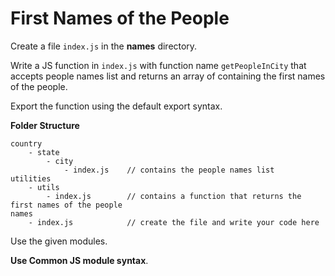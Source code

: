 # First Names of the People

Create a file `index.js` in the <b>names</b> directory.

Write a JS function in `index.js` with function name `getPeopleInCity` that accepts people names list and returns
 an array of containing the first names of the people.

Export the function using the default export syntax.

<b>Folder Structure</b>

```
country
    - state
        - city
            - index.js    // contains the people names list
utilities
    - utils
        - index.js        // contains a function that returns the first names of the people
names
    - index.js            // create the file and write your code here
```

Use the given modules.

<b>Use Common JS module syntax</b>.
